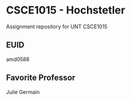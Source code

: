 # CSCE1015 - Hochstetler
Assignment repository for UNT CSCE1015
## EUID
amd0588
## Favorite Professor
Julie Germain
